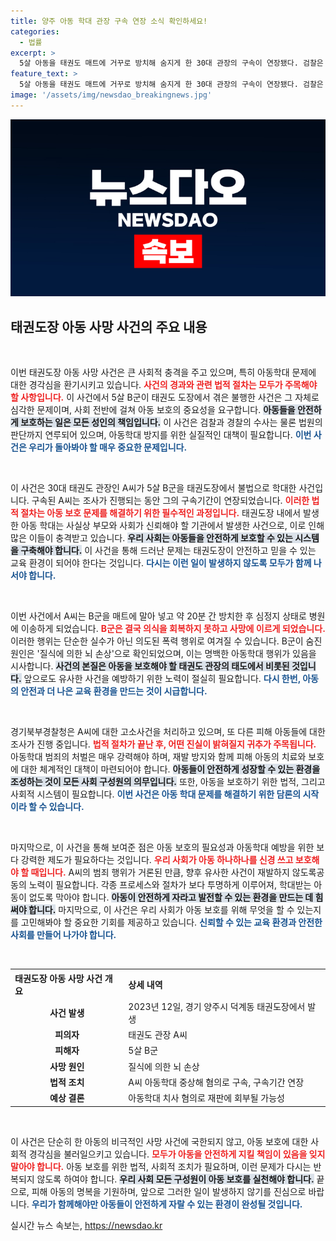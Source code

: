```yaml
---
title: 양주 아동 학대 관장 구속 연장 소식 확인하세요!
categories:
  - 법률
excerpt: >
  5살 아동을 태권도 매트에 거꾸로 방치해 숨지게 한 30대 관장의 구속이 연장됐다. 검찰은 추가 수사를 위해 구속 기간을 8월 7일까지 늘렸으며, 피해 아동들에 대한 전수조사도 시작됐다. 충격적인 사건의 전말이 밝혀질 예정이다!
feature_text: >
  5살 아동을 태권도 매트에 거꾸로 방치해 숨지게 한 30대 관장의 구속이 연장됐다. 검찰은 추가 수사를 위해 구속 기간을 8월 7일까지 늘렸으며, 피해 아동들에 대한 전수조사도 시작됐다. 충격적인 사건의 전말이 밝혀질 예정이다!
image: '/assets/img/newsdao_breakingnews.jpg'
---
```


<p><img src="/assets/img/newsdao_breakingnews.jpg" alt="pcversion 속보" /></p>

<h2 data-ke-size="size26">태권도장 아동 사망 사건의 주요 내용</h2>

<p data-ke-size="size16">&nbsp;</p>

<p>이번 태권도장 아동 사망 사건은 큰 사회적 충격을 주고 있으며, 특히 아동학대 문제에 대한 경각심을 환기시키고 있습니다. <b><span style="color: #ee2323;">사건의 경과와 관련 법적 절차는 모두가 주목해야 할 사항입니다.</span></b> 이 사건에서 5살 B군이 태권도 도장에서 겪은 불행한 사건은 그 자체로 심각한 문제이며, 사회 전반에 걸쳐 아동 보호의 중요성을 요구합니다. <b><span style="background-color: #21538527;">아동들을 안전하게 보호하는 일은 모든 성인의 책임입니다.</span></b> 이 사건은 검찰과 경찰의 수사는 물론 법원의 판단까지 연루되어 있으며, 아동학대 방지를 위한 실질적인 대책이 필요합니다. <b><span style="color: #1a5490;">이번 사건은 우리가 돌아봐야 할 매우 중요한 문제입니다.</span></b></p>

<p data-ke-size="size16">&nbsp;</p>

<p>이 사건은 30대 태권도 관장인 A씨가 5살 B군을 태권도장에서 불법으로 학대한 사건입니다. 구속된 A씨는 조사가 진행되는 동안 그의 구속기간이 연장되었습니다. <b><span style="color: #ee2323;">이러한 법적 절차는 아동 보호 문제를 해결하기 위한 필수적인 과정입니다.</span></b> 태권도장 내에서 발생한 아동 학대는 사실상 부모와 사회가 신뢰해야 할 기관에서 발생한 사건으로, 이로 인해 많은 이들이 충격받고 있습니다. <b><span style="background-color: #21538527;">우리 사회는 아동들을 안전하게 보호할 수 있는 시스템을 구축해야 합니다.</span></b> 이 사건을 통해 드러난 문제는 태권도장이 안전하고 믿을 수 있는 교육 환경이 되어야 한다는 것입니다.  <b><span style="color: #1a5490;">다시는 이런 일이 발생하지 않도록 모두가 함께 나서야 합니다.</span></b></p>

<p data-ke-size="size16">&nbsp;</p>

<p>이번 사건에서 A씨는 B군을 매트에 말아 넣고 약 20분 간 방치한 후 심정지 상태로 병원에 이송하게 되었습니다. <b><span style="color: #ee2323;">B군은 결국 의식을 회복하지 못하고 사망에 이르게 되었습니다.</span></b> 이러한 행위는 단순한 실수가 아닌 의도된 폭력 행위로 여겨질 수 있습니다. B군이 숨진 원인은 '질식에 의한 뇌 손상'으로 확인되었으며, 이는 명백한 아동학대 행위가 있음을 시사합니다. <b><span style="background-color: #21538527;">사건의 본질은 아동을 보호해야 할 태권도 관장의 태도에서 비롯된 것입니다.</span></b> 앞으로도 유사한 사건을 예방하기 위한 노력이 절실히 필요합니다.  <b><span style="color: #1a5490;">다시 한번, 아동의 안전과 더 나은 교육 환경을 만드는 것이 시급합니다.</span></b></p>

<p data-ke-size="size16">&nbsp;</p>

<p>경기북부경찰청은 A씨에 대한 고소사건을 처리하고 있으며, 또 다른 피해 아동들에 대한 조사가 진행 중입니다. <b><span style="color: #ee2323;">법적 절차가 끝난 후, 어떤 진실이 밝혀질지 귀추가 주목됩니다.</span></b> 아동학대 범죄의 처벌은 매우 강력해야 하며, 재발 방지와 함께 피해 아동의 치료와 보호에 대한 체계적인 대책이 마련되어야 합니다. <b><span style="background-color: #21538527;">아동들이 안전하게 성장할 수 있는 환경을 조성하는 것이 모든 사회 구성원의 의무입니다.</span></b> 또한, 아동을 보호하기 위한 법적, 그리고 사회적 시스템이 필요합니다. <b><span style="color: #1a5490;">이번 사건은 아동 학대 문제를 해결하기 위한 담론의 시작이라 할 수 있습니다.</span></b></p>

<p data-ke-size="size16">&nbsp;</p>

<p>마지막으로, 이 사건을 통해 보여준 점은 아동 보호의 필요성과 아동학대 예방을 위한 보다 강력한 제도가 필요하다는 것입니다. <b><span style="color: #ee2323;">우리 사회가 아동 하나하나를 신경 쓰고 보호해야 할 때입니다.</span></b> A씨의 범죄 행위가 거론된 만큼, 향후 유사한 사건이 재발하지 않도록공동의 노력이 필요합니다. 각종 프로세스와 절차가 보다 투명하게 이루어져, 학대받는 아동이 없도록 막아야 합니다. <b><span style="background-color: #21538527;">아동이 안전하게 자라고 발전할 수 있는 환경을 만드는 데 힘써야 합니다.</span></b> 마지막으로, 이 사건은 우리 사회가 아동 보호를 위해 무엇을 할 수 있는지를 고민해봐야 할 중요한 기회를 제공하고 있습니다. <b><span style="color: #1a5490;">신뢰할 수 있는 교육 환경과 안전한 사회를 만들어 나가야 합니다.</span></b> </p>

<p data-ke-size="size16">&nbsp;</p>

<table style="width:100%;">
<tr>
<th style="text-align: left;">태권도장 아동 사망 사건 개요</th>
<th style="text-align: left;">상세 내역</th>
</tr>
<tr>
<td style="text-align: center; height: 17px;"><b>사건 발생</b></td>
<td style="text-align: left; height: 17px;">2023년 12일, 경기 양주시 덕계동 태권도장에서 발생</td>
</tr>
<tr>
<td style="text-align: center; height: 17px;"><b>피의자</b></td>
<td style="text-align: left; height: 17px;">태권도 관장 A씨</td>
</tr>
<tr>
<td style="text-align: center; height: 17px;"><b>피해자</b></td>
<td style="text-align: left; height: 17px;">5살 B군</td>
</tr>
<tr>
<td style="text-align: center; height: 17px;"><b>사망 원인</b></td>
<td style="text-align: left; height: 17px;">질식에 의한 뇌 손상</td>
</tr>
<tr>
<td style="text-align: center; height: 17px;"><b>법적 조치</b></td>
<td style="text-align: left; height: 17px;">A씨 아동학대 중상해 혐의로 구속, 구속기간 연장</td>
</tr>
<tr>
<td style="text-align: center; height: 17px;"><b>예상 결론</b></td>
<td style="text-align: left; height: 17px;">아동학대 치사 혐의로 재판에 회부될 가능성</td>
</tr>
</table>

<p data-ke-size="size16">&nbsp;</p>

<p>이 사건은 단순히 한 아동의 비극적인 사망 사건에 국한되지 않고, 아동 보호에 대한 사회적 경각심을 불러일으키고 있습니다. <b><span style="color: #ee2323;">모두가 아동을 안전하게 지킬 책임이 있음을 잊지 말아야 합니다.</span></b> 아동 보호를 위한 법적, 사회적 조치가 필요하며, 이런 문제가 다시는 반복되지 않도록 하여야 합니다. <b><span style="background-color: #21538527;">우리 사회 모든 구성원이 아동 보호를 실천해야 합니다.</span></b> 끝으로, 피해 아동의 명복을 기원하며, 앞으로 그러한 일이 발생하지 않기를 진심으로 바랍니다. <b><span style="color: #1a5490;">우리가 함께해야만 아동들이 안전하게 자랄 수 있는 환경이 완성될 것입니다.</span></b></p>
실시간 뉴스 속보는, <a href="https://newsdao.kr" rel="dofollow">https://newsdao.kr</a>



